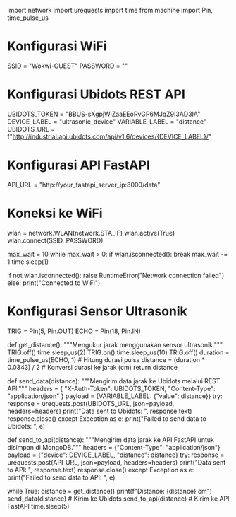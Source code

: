 import network
import urequests
import time
from machine import Pin, time_pulse_us

# Konfigurasi WiFi
SSID = "Wokwi-GUEST"
PASSWORD = ""

# Konfigurasi Ubidots REST API
UBIDOTS_TOKEN = "BBUS-sXgpjWiZaaEEoRvGP6MJqZ9I3AD3IA"
DEVICE_LABEL = "ultrasonic_device"
VARIABLE_LABEL = "distance"
UBIDOTS_URL = f"http://industrial.api.ubidots.com/api/v1.6/devices/{DEVICE_LABEL}/"

# Konfigurasi API FastAPI
API_URL = "http://your_fastapi_server_ip:8000/data"

# Koneksi ke WiFi
wlan = network.WLAN(network.STA_IF)
wlan.active(True)
wlan.connect(SSID, PASSWORD)

max_wait = 10
while max_wait > 0:
    if wlan.isconnected():
        break
    max_wait -= 1
    time.sleep(1)

if not wlan.isconnected():
    raise RuntimeError("Network connection failed")
else:
    print("Connected to WiFi")

# Konfigurasi Sensor Ultrasonik
TRIG = Pin(5, Pin.OUT)
ECHO = Pin(18, Pin.IN)

def get_distance():
    """Mengukur jarak menggunakan sensor ultrasonik."""
    TRIG.off()
    time.sleep_us(2)
    TRIG.on()
    time.sleep_us(10)
    TRIG.off()
    duration = time_pulse_us(ECHO, 1)  # Hitung durasi pulsa
    distance = (duration * 0.0343) / 2  # Konversi durasi ke jarak (cm)
    return distance

def send_data(distance):
    """Mengirim data jarak ke Ubidots melalui REST API."""
    headers = {
        "X-Auth-Token": UBIDOTS_TOKEN,
        "Content-Type": "application/json"
    }
    payload = {VARIABLE_LABEL: {"value": distance}}
    try:
        response = urequests.post(UBIDOTS_URL, json=payload, headers=headers)
        print("Data sent to Ubidots: ", response.text)
        response.close()
    except Exception as e:
        print("Failed to send data to Ubidots: ", e)

def send_to_api(distance):
    """Mengirim data jarak ke API FastAPI untuk disimpan di MongoDB."""
    headers = {"Content-Type": "application/json"}
    payload = {"device": DEVICE_LABEL, "distance": distance}
    try:
        response = urequests.post(API_URL, json=payload, headers=headers)
        print("Data sent to API: ", response.text)
        response.close()
    except Exception as e:
        print("Failed to send data to API: ", e)

while True:
    distance = get_distance()
    print(f"Distance: {distance} cm")
    send_data(distance)  # Kirim ke Ubidots
    send_to_api(distance)  # Kirim ke API FastAPI
    time.sleep(5)



    


